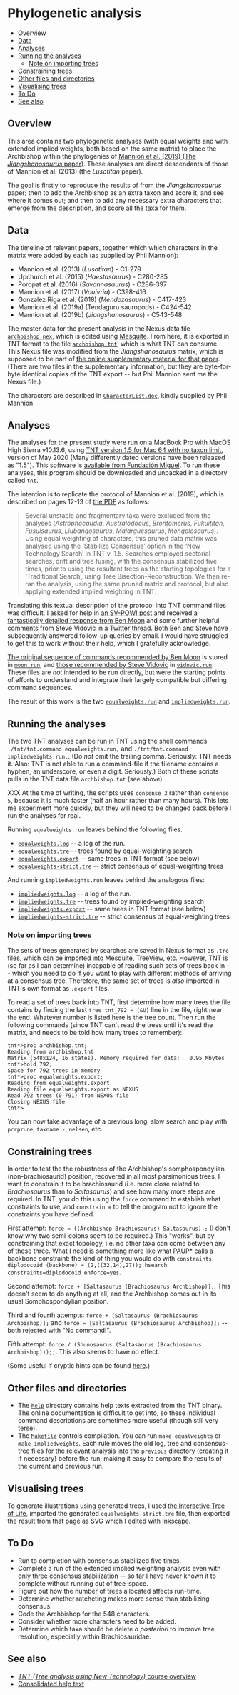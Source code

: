 # Phylogenetic analysis

<!-- md2toc -l 2 README.md -->
* [Overview](#overview)
* [Data](#data)
* [Analyses](#analyses)
* [Running the analyses](#running-the-analyses)
    * [Note on importing trees](#note-on-importing-trees)
* [Constraining trees](#constraining-trees)
* [Other files and directories](#other-files-and-directories)
* [Visualising trees](#visualising-trees)
* [To Do](#to-do)
* [See also](#see-also)


## Overview

This area contains two phylogenetic analyses (with equal weights and with extended implied weights, both based on the same matrix) to place the Archbishop within the phylogenies of [Mannion et al. (2019) (The _Jiangshanosaurus_ paper)](https://royalsocietypublishing.org/doi/10.1098/rsos.191057). These analyses are direct descendants of those of Mannion et al. (2013) (the _Lusotitan_ paper).

The goal is firstly to reproduce the results of from the _Jiangshanosaurus_ paper; then to add the Archbishop as an extra taxon and score it, and see where it comes out; and then to add any necessary extra characters that emerge from the description, and score all the taxa for them.


## Data

The timeline of relevant papers, together which which characters in the matrix were added by each (as supplied by Phil Mannion):

* Mannion et al. (2013) (_Lusotitan_) - C1-279
* Upchurch et al. (2015) (_Haestasaurus_) - C280-285
* Poropat et al. (2016) (_Savannasaurus_) - C286-397
* Mannion et al. (2017) (_Vouivria_) - C398-416
* Gonzalez Riga et al. (2018) (_Mendozasaurus_) - C417-423
* Mannion et al. (2019a) (Tendaguru sauropods) - C424-542
* Mannion et al. (2019b) (_Jiangshanosaurus_) - C543-548

The master data for the present analysis in the Nexus data file [`archbishop.nex`](archbishop.nex), which is edited using [Mesquite](https://www.mesquiteproject.org/). From here, it is exported in TNT format to the file [`archbishop.tnt`](archbishop.tnt), which is what TNT can consume. This Nexus file was modified from the _Jiangshanosaurus_ matrix, which is supposed to be part of [the online supplementary material for that paper](https://rs.figshare.com/collections/Supplementary_material_from_New_information_on_the_Cretaceous_sauropod_dinosaurs_of_Zhejiang_Province_China_impact_on_Laurasian_titanosauriform_phylogeny_and_biogeography_/4614920). (There are two files in the supplementary information, but they are byte-for-byte identical copies of the TNT export -- but Phil Mannion sent me the Nexus file.)

The characters are described in [`CharacterList.doc`](CharacterList.doc), kindly supplied by Phil Mannion.


## Analyses

The analyses for the present study were run on a MacBook Pro with MacOS High Sierra v10.13.6, using [TNT version 1.5 for Mac 64 with no taxon limit](http://www.lillo.org.ar/phylogeny/tnt/tnt-mac-no-tax-limit.zip), version of May 2020 (Many differently dated versions have been released as "1.5"). This software is [available from Fundación Miguel](http://www.lillo.org.ar/phylogeny/tnt/). To run these analyses, this program should be downloaded and unpacked in a directory called `tnt`.

The intention is to replicate the protocol of Mannion et al. (2019), which is described on pages 12-13 of [the PDF](https://royalsocietypublishing.org/doi/pdf/10.1098/rsos.191057) as follows:

> Several unstable and fragmentary taxa were excluded from the analyses (_Astrophocaudia_, _Australodocus_, _Brontomerus_, _Fukuititan_, _Fusuisaurus_, _Liubangosaurus_, _Malarguesaurus_, _Mongolosaurus_). Using equal weighting of characters, this pruned data matrix was analysed using the ‘Stabilize Consensus’ option in the ‘New Technology Search’ in TNT v. 1.5. Searches employed sectorial searches, drift and tree fusing, with the consensus stabilized five times, prior to using the resultant trees as the starting topologies for a ‘Traditional Search’, using Tree Bisection-Reconstruction. We then re-ran the analysis, using the same pruned matrix and protocol, but also applying extended implied weighting in TNT.

Translating this textual description of the protocol into TNT command files was difficult. I asked for help in [an SV-POW! post](https://svpow.com/2020/08/07/help-running-phylogenetic-analyses-in-tnt/) and received [a fantastically detailed response from Ben Moon](https://svpow.com/2020/08/07/help-running-phylogenetic-analyses-in-tnt/#comment-218222) and some further helpful comments from Steve Vidovic in [a Twitter thread](https://twitter.com/SteveVidovic/status/1291772175553310723). Both Ben and Steve have subsequently answered follow-up queries by email. I would have struggled to get this to work without their help, which I gratefully acknowledge.

[The original sequence of commands recommended by Ben Moon](https://svpow.com/2020/08/07/help-running-phylogenetic-analyses-in-tnt/#comment-218222) is stored in [`moon.run`](moon.run), and [those recommended by Steve Vidovic](https://twitter.com/SteveVidovic/status/1291772618580926464) in [`vidovic.run`](vidovic.run). These files are _not_ intended to be run directly, but were the starting points of efforts to understand and integrate their largely compatible but differing command sequences.

The result of this work is the two [`equalweights.run`](equalweights.run) and [`impliedweights.run`](impliedweights.run).


## Running the analyses

The two TNT analyses can be run in TNT using the shell commands `./tnt/tnt.command equalweights.run,` and `./tnt/tnt.command impliedweights.run,`. (Do _not_ omit the trailing comma. Seriously: TNT needs it. Also: TNT is not able to run a command-file if the filename contains a hyphen, an underscore, or even a digit. Seriously.) Both of these scripts pulls in the TNT data file `archbishop.tnt` (see above).

XXX At the time of writing, the scripts uses `consense 3` rather than `consense 5`, because it is much faster (half an hour rather than many hours). This lets me experiment more quickly, but they will need to be changed back before I run the analyses for real.

Running `equalweights.run` leaves behind the following files:
* [`equalweights.log`](equalweights.log) -- a log of the run.
* [`equalweights.tre`](equalweights.tre) -- trees found by equal-weighting search
* [`equalweights.export`](equalweights.export) -- same trees in TNT format (see below)
* [`equalweights-strict.tre`](equalweights-strict.tre) -- strict consensus of equal-weighting trees

And running `impliedweights.run` leaves behind the analogous files:
* [`impliedweights.log`](impliedweights.log) -- a log of the run.
* [`impliedweights.tre`](impliedweights.tre) -- trees found by implied-weighting search
* [`impliedweights.export`](impliedweights.export) -- same trees in TNT format (see below)
* [`impliedweights-strict.tre`](impliedweights-strict.tre) -- strict consensus of equal-weighting trees

### Note on importing trees

The sets of trees generated by searches are saved in Nexus format as `.tre` files, which can be imported into Mesquite, TreeView, etc. However, TNT is (so far as I can determine) incapable of reading such sets of trees back in -- which you need to do if you want to play with different methods of arriving at a consensus tree. Therefore, the same set of trees is _also_ imported in TNT's own format as `.export` files.

To read a set of trees back into TNT, first determine how many trees the file contains by finding the last `tree tnt_792 = [&U]` line in the file, right near the end. Whatever number is listed here is the tree count. Then run the following commands (since TNT can't read the trees until it's read the matrix, and needs to be told how many trees to remember):

	tnt*>proc archbishop.tnt;
	Reading from archbishop.tnt 
	Matrix (548x124, 16 states). Memory required for data:   0.95 Mbytes 
	tnt*>hold 792;                                                                
	Space for 792 trees in memory 
	tnt*>proc equalweights.export;
	Reading from equalweights.export 
	Reading file equalweights.export as NEXUS 
	Read 792 trees (0-791) from NEXUS file 
	Closing NEXUS file                                                             
	tnt*>

You can now take advantage of a previous long, slow search and play with `pcrprune`, `taxname -`, `nelsen`, etc.


## Constraining trees

In order to test the the robustness of the Archbishop's somphospondylian (non-brachiosaurid) position, recovered in all most parsimonious trees, I want to constrain it to be brachiosaurid (i.e. more close related to _Brachiosaurus_ than to _Saltasaurus_) and see how many more steps are required. In TNT, you do this using the `force` command to establish what constraints to use, and `constrain =` to tell the program not to ignore the constraints you have defined.

First attempt: `force = ((Archbishop Brachiosaurus) Saltasaurus);;` (I don't know why two semi-colons seem to be required.) This "works", but by constraining that exact topology, i.e. no other taxa can come between any of these three. What I need is something more like what PAUP* calls a backbone constraint: the kind of thing you would do with `constraints diplodocoid (backbone) = (2,((32,14),27)); hsearch constraints=diplodocoid enforce=yes`.

Second attempt: `force + [Saltasaurus (Brachiosaurus Archbishop)];`. This doesn't seem to do anything at all, and the Archbishop comes out in its usual Somphospondylian position.

Third and fourth attempts: `force + [Saltasaurus (Brachiosaurus Archbishop)];` and `force = [Saltasaurus (Brachiosaurus Archbishop)];` -- both rejected with "No command!".

Fifth attempt: `force / (Shunosaurus (Saltasaurus (Brachiosaurus Archbishop)));;`. This also seems to have no effect.

(Some useful if cryptic hints can be found [here](https://groups.google.com/g/tnt-tree-analysis-using-new-technology/c/Kn9LfiZBzoM?pli=1).)


## Other files and directories

* The [`help`](help) directory contains help texts extracted from the TNT binary. The online documentation is difficult to get into, so these individual command descriptions are sometimes more useful (though still very terse).
* The [`Makefile`](Makefile) controls compilation. You can run `make equalweights` or `make impliedweights`. Each rule moves the old log, tree and consensus-tree files for the relevant analysis into the `previous` directory (creating it if necessary) before the run, making it easy to compare the results of the current and previous run.


## Visualising trees

To generate illustrations using generated trees, I used [the Interactive Tree of Life](https://itol.embl.de/itol.cgi), imported the generated `equalweights-strict.tre` file, then exported the result from that page as SVG which I edited with [Inkscape](https://inkscape.org/).


## To Do

* Run to completion with consensus stabilized five times.
* Complete a run of the extended implied weighting analysis even with only three consensus stabilization -- so far I have never known it to complete without running out of tree-space.
* Figure out how the number of trees allocated affects run-time.
* Determine whether ratcheting makes more sense than stabilizing consensus.
* Code the Archbishop for the 548 characters.
* Consider whether more characters need to be added.
* Determine which taxa should be delete _a posteriori_ to improve tree resolution, especially within Brachiosauridae.


## See also

* [_TNT (Tree analysis using New Technology)_ course overview](https://isu-molphyl.github.io/EEOB563/computer_labs/lab2/TNT.html)
* [Consolidated help text](http://phylo.wikidot.com/tntwiki#help_by_command)


